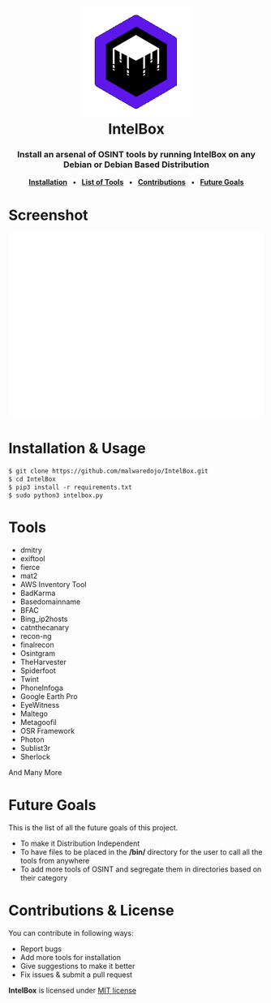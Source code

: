 <h1 align="center">
  <br>
  <a href="https://github.com/malwaredojo/IntelBox"><img src="https://github.com/malwaredojo/IntelBox/blob/main/imgs/intelbox-logo.png" alt="IntelBox"></a>
  <br>
  IntelBox
  <br>
</h1>


<h3 align="center">
<b>Install an arsenal of OSINT tools by running IntelBox on any Debian or Debian Based Distribution</b>
</h3>

<p align="center">
<b><a href="https://github.com/malwaredojo/IntelBox#installation--usage">Installation</a></b>
<b>&ensp;•&ensp;</b>
<b><a href="https://github.com/malwaredojo/IntelBox#tools">List of Tools</a></b>
<b>&ensp;•&ensp;</b>
<b><a href="https://github.com/malwaredojo/IntelBox#contributions--license">Contributions</a></b>
<b>&ensp;•&ensp;</b>
<b><a href="https://github.com/malwaredojo/IntelBox#future-goals">Future Goals</a></b>
</p>



# Screenshot
![Image](https://github.com/malwaredojo/IntelBox/blob/main/imgs/intelbox.svg)


# Installation & Usage
```
$ git clone https://github.com/malwaredojo/IntelBox.git
$ cd IntelBox
$ pip3 install -r requirements.txt
$ sudo python3 intelbox.py
```

# Tools 

- dmitry
- exiftool
- fierce
- mat2
- AWS Inventory Tool
- BadKarma
- Basedomainname
- BFAC
- Bing_ip2hosts
- catnthecanary
- recon-ng
- finalrecon
- Osintgram
- TheHarvester
- Spiderfoot
- Twint
- PhoneInfoga
- Google Earth Pro
- EyeWitness
- Maltego
- Metagoofil
- OSR Framework
- Photon
- Sublist3r
- Sherlock

And Many More

# Future Goals
This is the list of all the future goals of this project.
- To make it Distribution Independent
- To have files to be placed in the **/bin/** directory for the user to call all the tools from anywhere
- To add more tools of OSINT and segregate them in directories based on their category


# Contributions & License

You can contribute in following ways:

- Report bugs
- Add more tools for installation
- Give suggestions to make it better
- Fix issues & submit a pull request


**IntelBox** is licensed under [MIT license](https://mit-license.org/)
